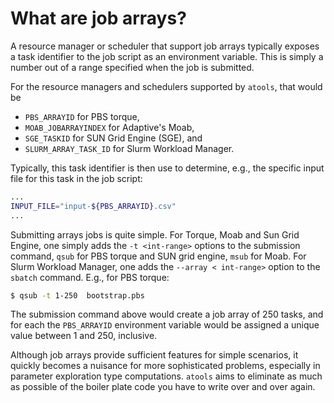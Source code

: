 # What are job arrays?
A resource manager or scheduler that support job arrays typically
exposes a task identifier to the job script as an environment variable.
This is simply a number out of a range specified when the job is submitted.

For the resource managers and schedulers supported by `atools`, that would
be
* `PBS_ARRAYID` for PBS torque,
* `MOAB_JOBARRAYINDEX` for Adaptive's Moab,
* `SGE_TASKID` for SUN Grid Engine (SGE), and
* `SLURM_ARRAY_TASK_ID` for Slurm Workload Manager.

Typically, this task identifier is then use to determine, e.g., the
specific input file for this task in the job script:
```bash
...
INPUT_FILE="input-${PBS_ARRAYID}.csv"
...
```

Submitting arrays jobs is quite simple.  For Torque, Moab and Sun Grid
Engine, one simply adds the `-t <int-range>` options to
the submission command, `qsub` for PBS torque and SUN grid engine, `msub`
for Moab. For Slurm Workload Manager, one adds the `--array < int-range>` 
option to the `sbatch` command. E.g., for PBS torque:
```bash
$ qsub -t 1-250  bootstrap.pbs
```
The submission command above would create a job array of 250 tasks, and
for each the `PBS_ARRAYID` environment variable would be assigned a unique
value between 1 and 250, inclusive.

Although job arrays provide sufficient features for simple scenarios, it
quickly becomes a nuisance for more sophisticated problems, especially in
parameter exploration type computations.  `atools` aims to eliminate as
much as possible of the boiler plate code you have to write over and over
again.
